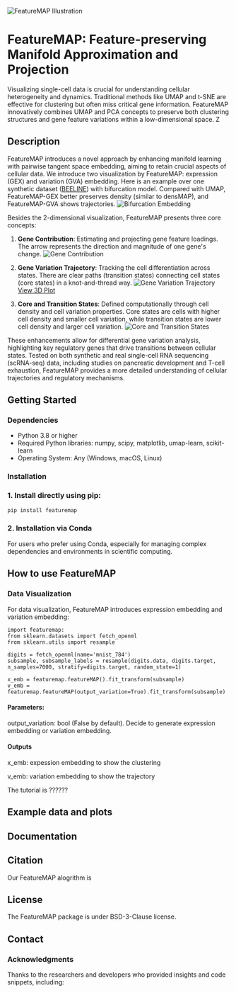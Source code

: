 ![FeatureMAP Illustration](./figures/featureMAP.png)

# FeatureMAP: Feature-preserving Manifold Approximation and Projection

Visualizing single-cell data is crucial for understanding cellular heterogeneity and dynamics. Traditional methods like UMAP and t-SNE are effective for clustering but often miss critical gene information. FeatureMAP innovatively combines UMAP and PCA concepts to preserve both clustering structures and gene feature variations within a low-dimensional space.
Z
## Description

FeatureMAP introduces a novel approach by enhancing manifold learning with pairwise tangent space embedding, aiming to retain crucial aspects of cellular data.
We introduce two visualization by FeatureMAP: expression (GEX) and variation (GVA) embedding.
Here is an example over one synthetic dataset ([BEELINE](https://github.com/Murali-group/Beeline)) with bifurcation model. Compared with UMAP, FeatureMAP-GEX better preserves density (similar to densMAP), and FeatureMAP-GVA shows trajectories.
![Bifurcation Embedding](./figures/bifurcation_embedding.png)

Besides the 2-dimensional visualization, FeatureMAP presents three core concepts:
1. **Gene Contribution**: Estimating and projecting gene feature loadings. The arrow represents the direction and magnitude of one gene's change. 
    ![Gene Contribution](./figures/gene_contribution.png)

2. **Gene Variation Trajectory**: Tracking the cell differentiation across states. There are clear paths (transition states) connecting cell states (core states) in a knot-and-thread way.
    ![Gene Variation Trajectory](./figures/gene_variation_trajectory.png)
    [View 3D Plot](https://YYT1002.github.io/FeatureMAP/figures/3d_plot.html)
   
3. **Core and Transition States**: Defined computationally through cell density and cell variation properties. Core states are cells with higher cell density and smaller cell variation, while transition states are lower cell density and larger cell variation.
    ![Core and Transition States](./figures/core_trans_states.png)
   

These enhancements allow for differential gene variation analysis, highlighting key regulatory genes that drive transitions between cellular states. Tested on both synthetic and real single-cell RNA sequencing (scRNA-seq) data, including studies on pancreatic development and T-cell exhaustion, FeatureMAP provides a more detailed understanding of cellular trajectories and regulatory mechanisms.


## Getting Started

### Dependencies

- Python 3.8 or higher
- Required Python libraries: numpy, scipy, matplotlib, umap-learn, scikit-learn
- Operating System: Any (Windows, macOS, Linux)

### Installation

### 1. Install directly using pip:

```bash
pip install featuremap
```

### 2. Installation via Conda
For users who prefer using Conda, especially for managing complex dependencies and environments in scientific computing.

## How to use FeatureMAP

### Data Visualization
For data visualization, FeatureMAP introduces expression embedding and variation embedding:
```
import featuremap:
from sklearn.datasets import fetch_openml
from sklearn.utils import resample

digits = fetch_openml(name='mnist_784')
subsample, subsample_labels = resample(digits.data, digits.target, n_samples=7000, stratify=digits.target, random_state=1)

x_emb = featuremap.featureMAP().fit_transform(subsample)
v_emb = featuremap.featureMAP(output_variation=True).fit_transform(subsample)

```

#### Parameters:
output_variation: bool (False by default). Decide to generate expression embedding or variation embedding.

#### Outputs
x_emb: expession embedding to show the clustering

v_emb: variation embedding to show the trajectory

The tutorial is ??????

## Example data and plots


## Documentation

## Citation
Our FeatureMAP alogrithm is 


## License
The FeatureMAP package is under BSD-3-Clause license.

## Contact

### Acknowledgments
Thanks to the researchers and developers who provided insights and code snippets, including:

